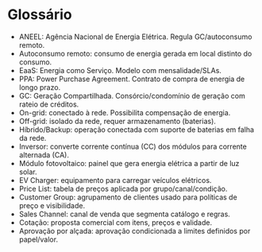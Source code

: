 # Glossário

- ANEEL: Agência Nacional de Energia Elétrica. Regula GC/autoconsumo remoto.
- Autoconsumo remoto: consumo de energia gerada em local distinto do consumo.
- EaaS: Energia como Serviço. Modelo com mensalidade/SLAs.
- PPA: Power Purchase Agreement. Contrato de compra de energia de longo prazo.
- GC: Geração Compartilhada. Consórcio/condomínio de geração com rateio de créditos.
- On-grid: conectado à rede. Possibilita compensação de energia.
- Off-grid: isolado da rede, requer armazenamento (baterias).
- Híbrido/Backup: operação conectada com suporte de baterias em falha da rede.
- Inversor: converte corrente contínua (CC) dos módulos para corrente alternada (CA).
- Módulo fotovoltaico: painel que gera energia elétrica a partir de luz solar.
- EV Charger: equipamento para carregar veículos elétricos.
- Price List: tabela de preços aplicada por grupo/canal/condição.
- Customer Group: agrupamento de clientes usado para políticas de preço e visibilidade.
- Sales Channel: canal de venda que segmenta catálogo e regras.
- Cotação: proposta comercial com itens, preços e validade.
- Aprovação por alçada: aprovação condicionada a limites definidos por papel/valor.

